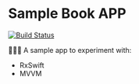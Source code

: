# Sample Book APP

[![Build Status](https://travis-ci.org/joemccann/dillinger.svg?branch=master)](https://travis-ci.org/joemccann/dillinger)

🧑🏻‍💻 A sample app to experiment with:

- RxSwift
- MVVM
